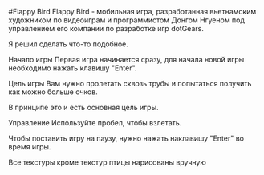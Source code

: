 #Flappy Bird
Flappy Bird - мобильная игра, разработанная вьетнамским художником по видеоиграм и программистом Донгом Нгуеном под управлением его компании по разработке игр dotGears.

Я решил сделать что-то подобное.

Начало игры
Первая игра начинается сразу, для начала новой игры необходимо нажать клавишу "Enter".

Цель игры
Вам нужно пролетать сквозь трубы и попытаться получить как можно больше очков.

В принципе это и есть основная цель игры.

Управление
Используйте пробел, чтобы взлетать.

Чтобы поставить игру на паузу, нужно нажать наклавишу "Enter" во время игры.

Все текстуры кроме текстур птицы нарисованы вручную
